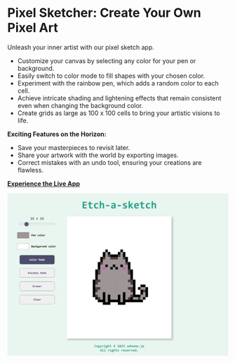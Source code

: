 # Pixel Sketcher: Create Your Own Pixel Art

Unleash your inner artist with our pixel sketch app.

- Customize your canvas by selecting any color for your pen or background.
- Easily switch to color mode to fill shapes with your chosen color.
- Experiment with the rainbow pen, which adds a random color to each cell.
- Achieve intricate shading and lightening effects that remain consistent even when changing the background color.
- Create grids as large as 100 x 100 cells to bring your artistic visions to life.

**Exciting Features on the Horizon:**

- Save your masterpieces to revisit later.
- Share your artwork with the world by exporting images.
- Correct mistakes with an undo tool, ensuring your creations are flawless.

**[Experience the Live App](https://adnan-jahbli.github.io/etch-a-sketch)**

![App Preview](https://raw.githubusercontent.com/adnan-jahbli/etch-a-sketch/main/page-screenshot.jpg)
